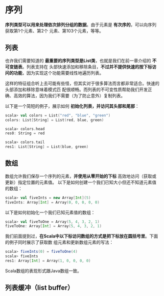 序列
===================================================================================
**序列类型可以用来处理依次排列分组的数据**。由于元素是 **有次序的**，可以向序列获取第1个元素、第2个
元素、第103个元素，等等。

## 列表
也许我们需要知道的 **最重要的序列类型是List类**，也就是我们在前一章介绍的 **不可变链表**。列表支持在
头部快速添加和移除条目，**不过并不提供快速的按下标访问的功能**，因为实现这个功能需要线性地遍历列表。

这样的特征组合听上去可能有些怪，但其实对于很多算法而言都非常适合。快速的头部添加和移除意味着模式匹
配很顺畅。而列表的不可变性质帮助我们开发正确、高效的算法，因为我们不需要（为了防止意外）复制列表。

以下是一个简短的例子，展示如何 **初始化列表，并访问其头部和尾部**：
```scala
scala> val colors = List("red", "blue", "green")
colors: List[String] = List(red, blue, green)

scala> colors.head 
res0: String = red

scala> colors.tail 
res1: List[String] = List(blue, green)
```

## 数组
数组允许我们保存一个序列的元素，**并使用从零开始的下标** 高效地访问（获取或更新）指定位置的元素值。
以下是如何创建一个我们已知大小但还不知道元素值的数组：
```scala
scala> val fiveInts = new Array[Int](5)
fiveInts: Array[Int] = Array(0, 0, 0, 0, 0)
```
以下是如何初始化一个我们已知元素值的数组：
```scala
scala> val fiveToOne = Array(5, 4, 3, 2, 1)
fiveToOne: Array[Int] = Array(5, 4, 3, 2, 1)
```
我们前面提到过，**在Scala中以下标访问数组的方式是把下标放在圆括号里**。下面的例子同时展示了获取数
组元素和更新数组元素的写法：
```scala
scala> fiveInts(0) = fiveToOne(4)
scala> fiveInts
res1: Array[Int] = Array(1, 0, 0, 0, 0)
```
Scala数组的表现形式跟Java数组一致。

## 列表缓冲（list buffer）



